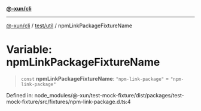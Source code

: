 [**@-xun/cli**](../../../README.md)

***

[@-xun/cli](../../../README.md) / [test/util](../README.md) / npmLinkPackageFixtureName

# Variable: npmLinkPackageFixtureName

> `const` **npmLinkPackageFixtureName**: `"npm-link-package"` = `"npm-link-package"`

Defined in: node\_modules/@-xun/test-mock-fixture/dist/packages/test-mock-fixture/src/fixtures/npm-link-package.d.ts:4
